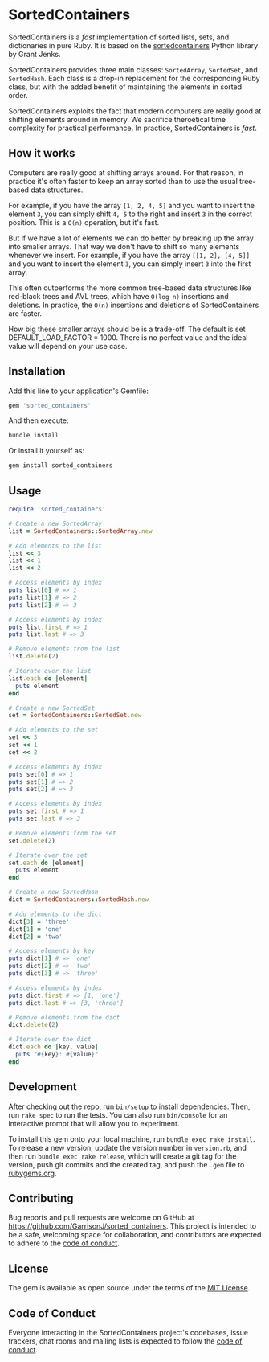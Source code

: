 # SortedContainers

SortedContainers is a _fast_ implementation of sorted lists, sets, and dictionaries in pure Ruby. It is based on the [sortedcontainers](https://grantjenks.com/docs/sortedcontainers/) Python library by Grant Jenks.

SortedContainers provides three main classes: `SortedArray`, `SortedSet`, and `SortedHash`. Each class is a drop-in replacement for the corresponding Ruby class, but with the added benefit of maintaining the elements in sorted order.

SortedContainers exploits the fact that modern computers are really good at shifting elements around in memory. We sacrifice theroetical time complexity for practical performance. In practice, SortedContainers is _fast_.

## How it works

Computers are really good at shifting arrays around. For that reason, in practice it's often faster to keep an array sorted than to use the usual tree-based data structures.

For example, if you have the array `[1, 2, 4, 5]` and you want to insert the element `3`, you can simply shift `4, 5` to the right and insert `3` in the correct position. This is a `O(n)` operation, but it's fast.

But if we have a lot of elements we can do better by breaking up the array into smaller arrays. That way we don't have to shift so many elements whenever we insert. For example, if you have the array `[[1, 2], [4, 5]]` and you want to insert the element `3`, you can simply insert `3` into the first array. 

This often outperforms the more common tree-based data structures like red-black trees and AVL trees, which have `O(log n)` insertions and deletions. In practice, the `O(n)` insertions and deletions of SortedContainers are faster.

How big these smaller arrays should be is a trade-off. The default is set DEFAULT_LOAD_FACTOR = 1000. There is no perfect value and the ideal value will depend on your use case.

## Installation

Add this line to your application's Gemfile:

```ruby
gem 'sorted_containers'
```

And then execute:

```bash
bundle install
```

Or install it yourself as:
    
```bash
gem install sorted_containers
```

## Usage

```ruby
require 'sorted_containers'

# Create a new SortedArray
list = SortedContainers::SortedArray.new

# Add elements to the list
list << 3
list << 1
list << 2

# Access elements by index
puts list[0] # => 1
puts list[1] # => 2
puts list[2] # => 3

# Access elements by index
puts list.first # => 1
puts list.last # => 3

# Remove elements from the list
list.delete(2)

# Iterate over the list
list.each do |element|
  puts element
end

# Create a new SortedSet
set = SortedContainers::SortedSet.new

# Add elements to the set
set << 3
set << 1
set << 2

# Access elements by index
puts set[0] # => 1
puts set[1] # => 2
puts set[2] # => 3

# Access elements by index
puts set.first # => 1
puts set.last # => 3

# Remove elements from the set
set.delete(2)

# Iterate over the set
set.each do |element|
  puts element
end

# Create a new SortedHash
dict = SortedContainers::SortedHash.new

# Add elements to the dict
dict[3] = 'three'
dict[1] = 'one'
dict[2] = 'two'

# Access elements by key
puts dict[1] # => 'one'
puts dict[2] # => 'two'
puts dict[3] # => 'three'

# Access elements by index
puts dict.first # => [1, 'one']
puts dict.last # => [3, 'three']

# Remove elements from the dict
dict.delete(2)

# Iterate over the dict
dict.each do |key, value|
  puts "#{key}: #{value}"
end
```

## Development

After checking out the repo, run `bin/setup` to install dependencies. Then, run `rake spec` to run the tests. You can also run `bin/console` for an interactive prompt that will allow you to experiment.

To install this gem onto your local machine, run `bundle exec rake install`. To release a new version, update the version number in `version.rb`, and then run `bundle exec rake release`, which will create a git tag for the version, push git commits and the created tag, and push the `.gem` file to [rubygems.org](https://rubygems.org).

## Contributing

Bug reports and pull requests are welcome on GitHub at https://github.com/GarrisonJ/sorted_containers. This project is intended to be a safe, welcoming space for collaboration, and contributors are expected to adhere to the [code of conduct](https://github.com/GarrisonJ/sorted_containers/blob/main/CODE_OF_CONDUCT.md).

## License

The gem is available as open source under the terms of the [MIT License](https://opensource.org/licenses/MIT).

## Code of Conduct

Everyone interacting in the SortedContainers project's codebases, issue trackers, chat rooms and mailing lists is expected to follow the [code of conduct](https://github.com/GarrisonJ/sorted_containers/blob/main/CODE_OF_CONDUCT.md).
